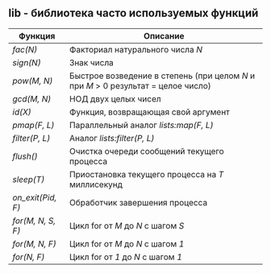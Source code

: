 ## lib - библиотека часто используемых функций
|     Функция     |                                     Описание                                      |  
|-----------------|-----------------------------------------------------------------------------------|  
|*fac(N)*         | Факториал натурального числа *N*                                                  |  
|*sign(N)*        | Знак числа                                                                        |  
|*pow(M, N)*      | Быстрое возведение в степень (при целом *N* и при *M* > 0 результат = целое число)|  
|*gcd(M, N)*      | НОД двух целых чисел                                                              |  
|*id(X)*          | Функция, возвращающая свой аргумент                                               |  
|*pmap(F, L)*     | Параллельный аналог *lists:map(F, L)*                                             |  
|*filter(P, L)*   | Аналог *lists:filter(P, L)*                                                       |  
|*flush()*        | Очистка очереди сообщений текущего процесса                                       |  
|*sleep(T)*       | Приостановка текущего процесса на *T* миллисекунд                                 |  
|*on_exit(Pid, F)*| Обработчик завершения процесса                                                    |  
|*for(M, N, S, F)*| Цикл for от *M* до *N* с шагом *S*                                                |  
|*for(M, N, F)*   | Цикл for от *M* до *N* с шагом *1*                                                |  
|*for(N, F)*      | Цикл for от *1* до *N* с шагом *1*                                                |  
